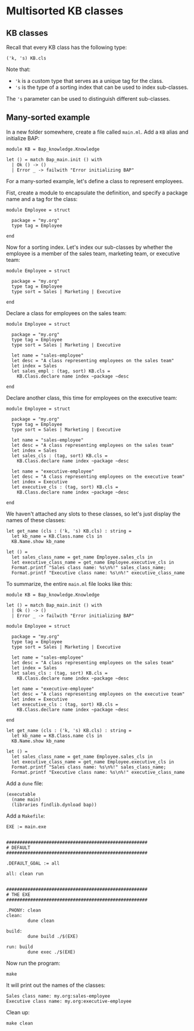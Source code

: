 # Multisorted KB classes

## KB classes

Recall that every KB class has the following type:

```
('k, 's) KB.cls
```

Note that:
* `'k` is a custom type that serves as a unique tag for the class.
* `'s` is the type of a sorting index that can be used to index sub-classes.

The `'s` parameter can be used to distinguish different sub-classes.


## Many-sorted example

In a new folder somewhere, create a file called `main.ml`. Add a `KB` alias and initialize BAP:

```
module KB = Bap_knowledge.Knowledge

let () = match Bap_main.init () with
  | Ok () -> ()
  | Error _ -> failwith "Error initializing BAP"
```

For a many-sorted example, let's define a class to represent employees.

Fist, create a module to encapsulate the definition, and specify a package name and a tag for the class:

```
module Employee = struct

  package = "my.org"
  type tag = Employee

end
```

Now for a sorting index. Let's index our sub-classes by whether the employee is a member of the sales team, marketing team, or executive team:

```
module Employee = struct

  package = "my.org"
  type tag = Employee
  type sort = Sales | Marketing | Executive

end
```

Declare a class for employees on the sales team:

```
module Employee = struct

  package = "my.org"
  type tag = Employee
  type sort = Sales | Marketing | Executive

  let name = "sales-employee"
  let desc = "A class representing employees on the sales team"
  let index = Sales
  let sales_empl : (tag, sort) KB.cls =
    KB.Class.declare name index ~package ~desc

end
```

Declare another class, this time for employees on the executive team:

```
module Employee = struct

  package = "my.org"
  type tag = Employee
  type sort = Sales | Marketing | Executive

  let name = "sales-employee"
  let desc = "A class representing employees on the sales team"
  let index = Sales
  let sales_cls : (tag, sort) KB.cls =
    KB.Class.declare name index ~package ~desc

  let name = "executive-employee"
  let desc = "A class representing employees on the executive team"
  let index = Executive
  let executive_cls : (tag, sort) KB.cls =
    KB.Class.declare name index ~package ~desc

end
```

We haven't attached any slots to these classes, so let's just display the names of these classes:

```
let get_name (cls : ('k, 's) KB.cls) : string =
  let kb_name = KB.Class.name cls in
  KB.Name.show kb_name

let () =
  let sales_class_name = get_name Employee.sales_cls in
  let executive_class_name = get_name Employee.executive_cls in
  Format.printf "Sales class name: %s\n%!" sales_class_name;
  Format.printf "Executive class name: %s\n%!" executive_class_name
```

To summarize, the entire `main.ml` file looks like this:

```
module KB = Bap_knowledge.Knowledge

let () = match Bap_main.init () with
  | Ok () -> ()
  | Error _ -> failwith "Error initializing BAP"

module Employee = struct

  package = "my.org"
  type tag = Employee
  type sort = Sales | Marketing | Executive

  let name = "sales-employee"
  let desc = "A class representing employees on the sales team"
  let index = Sales
  let sales_cls : (tag, sort) KB.cls =
    KB.Class.declare name index ~package ~desc

  let name = "executive-employee"
  let desc = "A class representing employees on the executive team"
  let index = Executive
  let executive_cls : (tag, sort) KB.cls =
    KB.Class.declare name index ~package ~desc

end

let get_name (cls : ('k, 's) KB.cls) : string =
  let kb_name = KB.Class.name cls in
  KB.Name.show kb_name

let () =
  let sales_class_name = get_name Employee.sales_cls in
  let executive_class_name = get_name Employee.executive_cls in
  Format.printf "Sales class name: %s\n%!" sales_class_name;
  Format.printf "Executive class name: %s\n%!" executive_class_name
```

Add a `dune` file:

```
(executable
  (name main)
  (libraries findlib.dynload bap))
```

Add a `Makefile`:

```
EXE := main.exe


#####################################################
# DEFAULT
#####################################################

.DEFAULT_GOAL := all

all: clean run


#####################################################
# THE EXE
#####################################################

.PHONY: clean
clean:
        dune clean

build:
        dune build ./$(EXE)

run: build
        dune exec ./$(EXE)
```

Now run the program:

```
make
```

It will print out the names of the classes:

```
Sales class name: my.org:sales-employee
Executive class name: my.org:executive-employee
```

Clean up:

```
make clean
```
